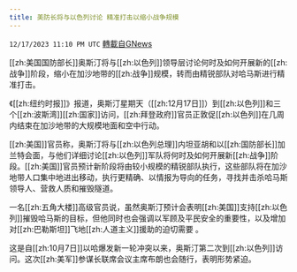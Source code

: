 ```yaml
---
title: 美防长将与以色列讨论 精准打击以缩小战争规模
---
```

`12/17/2023 11:10 PM UTC` [轉載自GNews](https://gnews.org/articles/2121842)

[[zh:美国国防部长]]奥斯汀将与[[zh:以色列]]领导层讨论何时及如何开展新的[[zh:战争]]阶段，缩小在加沙地带的[[zh:战争]]规模，转而由精锐部队对哈马斯进行精准打击。

《[[zh:纽约时报]]》报道，奥斯汀星期天（[[zh:12月17日]]）到[[zh:以色列]]和三个[[zh:波斯湾]][[zh:国家]]访问，[[zh:拜登政府]]官员正敦促[[zh:以色列]]在几周内结束在加沙地带的大规模地面和空中行动。

[[zh:美国]]官员称，奥斯汀将与[[zh:以色列总理]]内坦亚胡和以[[zh:国防部长]]加兰特会面，与他们详细讨论[[zh:以色列]]军队将何时及如何开展新[[zh:战争]]阶段。[[zh:美国]]官员预计新阶段将由较小规模的精锐部队执行，这些部队将在加沙地带人口集中地进出移动，执行更精确、以情报为导向的任务，寻找并击杀哈马斯领导人、营救人质和摧毁隧道。

一名[[zh:五角大楼]]高级官员说，虽然奥斯汀预计会表明[[zh:美国]]支持[[zh:以色列]]摧毁哈马斯的目标，但他同时也会强调以军顾及平民安全的重要性，以及增加对[[zh:巴勒斯坦]]飞地[[zh:人道主义]]援助的迫切需要 。

这是自[[zh:10月7日]]以哈爆发新一轮冲突以来，奥斯汀第二次到[[zh:以色列]]访问。这次[[zh:美军]]参谋长联席会议主席布朗也会随行，表明形势紧迫。
